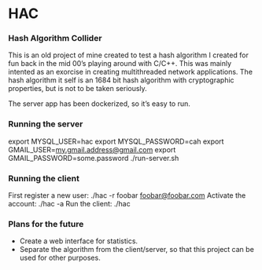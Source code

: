 # HAC
### Hash Algorithm Collider

This is an old project of mine created to test a hash algorithm I created for fun back in the mid 00’s playing around with C/C++. This was mainly intented as an exorcise in creating multithreaded network applications. The hash algorithm it self is an 1684 bit hash algorithm with cryptographic properties, but is not to be taken seriously.

The server app has been dockerized, so it’s easy to run.

### Running the server
export MYSQL_USER=hac
export MYSQL_PASSWORD=cah
export GMAIL_USER=my.gmail.address@gmail.com
export GMAIL_PASSWORD=some.password
./run-server.sh

### Running the client
First register a new user:
	./hac -r foobar foobar@foobar.com
Activate the account:
	./hac -a
Run the client:
	./hac

### Plans for the future
* Create a web interface for statistics.
* Separate the algorithm from the client/server, so that this project can be used for other purposes.
